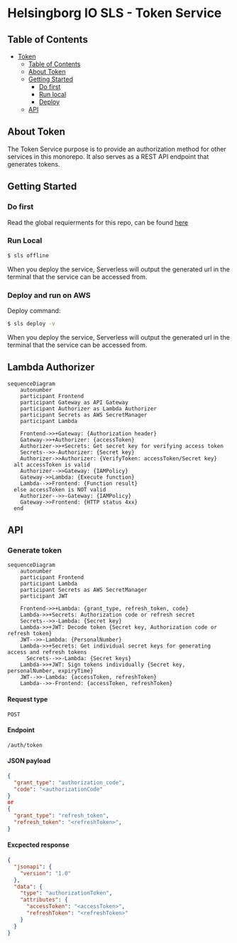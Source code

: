 <!-- HEADS UP! To avoid retyping too much info. Do a search and replace with your text editor for the following:
helsingborg-io-sls-api, Token -->

# Helsingborg IO SLS - Token Service

## Table of Contents

- [Token](#Token)
  - [Table of Contents](#table-of-contents)
  - [About Token](#about-token)
  - [Getting Started](#getting-started)
    - [Do first](#do-first)
    - [Run local](#run-local)
    - [Deploy](#deploy-and-run-on-aws)
  - [API](#api)

## About Token

The Token Service purpose is to provide an authorization method for other services in this monorepo.
It also serves as a REST API endpoint that generates tokens.

## Getting Started

### Do first

Read the global requierments for this repo, can be found [here](https://github.com/helsingborg-stad/helsingborg-io-sls-api/blob/dev/README.md)

### Run Local

```bash
$ sls offline
```

When you deploy the service, Serverless will output the generated url in the terminal that the service can be accessed from.

### Deploy and run on AWS

Deploy command:

```bash
$ sls deploy -v
```

When you deploy the service, Serverless will output the generated url in the terminal that the service can be accessed from.

## Lambda Authorizer

```mermaid
sequenceDiagram
    autonumber
    participant Frontend
    participant Gateway as API Gateway
    participant Authorizer as Lambda Authorizer
    participant Secrets as AWS SecretManager
    participant Lambda

    Frontend->>+Gateway: {Authorization header}
    Gateway->>+Authorizer: {accessToken}
    Authorizer->>+Secrets: Get secret key for verifying access token
    Secrets-->>-Authorizer: {Secret key}
    Authorizer->>Authorizer: {VerifyToken: accessToken/Secret key}
  alt accessToken is valid
    Authorizer-->>Gateway: {IAMPolicy}
    Gateway->>Lambda: {Execute function}
    Lambda-->>Frontend: {Function result}
  else accessToken is NOT valid
    Authorizer-->>-Gateway: {IAMPolicy}
    Gateway->>Frontend: {HTTP status 4xx}
  end
```

## API

### Generate token

```mermaid
sequenceDiagram
    autonumber
    participant Frontend
    participant Lambda
    participant Secrets as AWS SecretManager
    participant JWT

    Frontend->>+Lambda: {grant_type, refresh_token, code}
    Lambda->>+Secrets: Authorization code or refresh secret
    Secrets-->>-Lambda: {Secret key}
    Lambda->>+JWT: Decode token {Secret key, Authorization code or refresh token}
    JWT-->>-Lambda: {PersonalNumber}
    Lambda->>+Secrets: Get individual secret keys for generating access and refresh tokens
      Secrets-->>-Lambda: {Secret keys}
    Lambda->>+JWT: Sign tokens individually {Secret key, personalNumber, expiryTime}
    JWT-->>-Lambda: {accessToken, refreshToken}
    Lambda-->>-Frontend: {accessToken, refreshToken}

```

#### Request type

`POST`

#### Endpoint

`/auth/token`

#### JSON payload

```json
{
  "grant_type": "authorization_code",
  "code": "<authorizationCode"
}
or
{
  "grant_type": "refresh_token",
  "refresh_token": "<refreshToken>",
}
```

#### Excpected response

```json
{
  "jsonapi": {
    "version": "1.0"
  },
  "data": {
    "type": "authorizationToken",
    "attributes": {
      "accessToken": "<accessToken>",
      "refreshToken": "<refreshToken>"
    }
  }
}
```

<!-- MARKDOWN LINKS & IMAGES -->
<!-- https://www.markdownguide.org/basic-syntax/#reference-style-links -->

[issues-url]: https://github.com/helsingborg-stad/helsingborg-io-sls-api/issues
[license-url]: https://raw.githubusercontent.com/helsingborg-stad/helsingborg-io-sls-api/master/LICENSE
